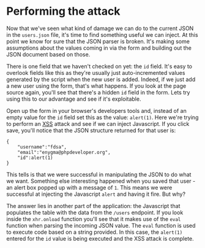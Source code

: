 # Performing the attack

Now that we've seen what kind of damage we can do to the current JSON in the `users.json` file, it's time to find something useful we can inject. At this point we know for sure that the JSON parser is broken. It's making some assumptions about the values coming in via the form and building out the JSON document based on those. 

There is one field that we haven't checked on yet: the `id` field. It's easy to overlook fields like this as they're usually just auto-incremented values generated by the script when the new user is added. Indeed, if we just add a new user using the form, that's what happens. If you look at the page source again, you'll see that there's a hidden `id` field in the form. Lets try using this to our advantage and see if it's exploitable.

Open up the form in your browser's developers tools and, instead of an empty value for the `id` field set this as the value: `alert(1)`. Here we're trying to perform an [XSS](https://en.wikipedia.org/wiki/Cross-site_scripting) attack and see if we can inject Javascript. If you click save, you'll notice that the JSON structure returned for that user is:

```
{
    "username":"fdsa",
    "email":"enygma@phpdeveloper.org",
    "id":alert(1)
}
```

This tells is that we were successful in manipulating the JSON to do what we want. Something else interesting happened when you saved that user - an alert box popped up with a message of `1`. This means we were successful at injecting the Javascript `alert` and having it fire. But why?

The answer lies in another part of the application: the Javascript that populates the table with the data from the `/users` endpoint. If you look inside the `xhr.onload` function you'll see that it makes use of the `eval` function when parsing the incoming JSON value. The `eval` function is used to execute code based on a string provided. In this case, the `alert(1)` entered for the `id` value is being executed and the XSS attack is complete.
